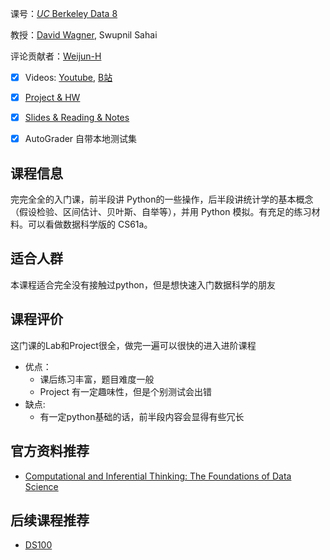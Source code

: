 课号：[*UC* Berkeley Data 8](https://inst.eecs.berkeley.edu/~cs188/fa18/)

教授：[David Wagner](http://people.eecs.berkeley.edu/~daw/), Swupnil Sahai

评论贡献者：[Weijun-H](https://github.com/Weijun-H)

- [X] Videos: [Youtube](https://www.youtube.com/watch?v=yHVMpAD_xRU&list=PL3juAj0fqNsI4HLvMJFnZDDabxAExG0wv&index=40), [B站](https://www.bilibili.com/video/BV1Gh411d71E?from=search&seid=2310891227295423879)

- [X] [Project & HW](https://github.com/data-8/data8assets/tree/gh-pages/materials/sp17)

- [X] [Slides & Reading & Notes](http://data8.org/fa16)

- [X] AutoGrader 自带本地测试集

## 课程信息

完完全全的入门课，前半段讲 Python的一些操作，后半段讲统计学的基本概念（假设检验、区间估计、贝叶斯、自举等），并用 Python 模拟。有充足的练习材料。可以看做数据科学版的 CS61a。

## 适合人群

本课程适合完全没有接触过python，但是想快速入门数据科学的朋友

## 课程评价

这门课的Lab和Project很全，做完一遍可以很快的进入进阶课程

- 优点：
  - 课后练习丰富，题目难度一般
  - Project 有一定趣味性，但是个别测试会出错
- 缺点:
  - 有一定python基础的话，前半段内容会显得有些冗长

## 官方资料推荐

- [Computational and Inferential Thinking: The Foundations of Data Science](https://inferentialthinking.com/index.html)

## 后续课程推荐

- [DS100](https://ds100.org/)